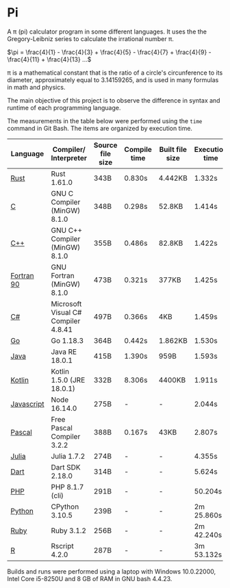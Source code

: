 # Pi

A &pi; (pi) calculator program in some different languages. It uses the the Gregory-Leibniz series to calculate the irrational number &pi;.

$\pi = \frac{4}{1} - \frac{4}{3} + \frac{4}{5} - \frac{4}{7} + \frac{4}{9} - \frac{4}{11} + \frac{4}{13} ...$

&pi; is a mathematical constant that is the ratio of a circle's circunference to its diameter, approximately equal to 3.14159265, and is used in many formulas in math and physics.

The main objective of this project is to observe the difference in syntax and runtime of each programming language.

The measurements in the table below were performed using the `time` command in Git Bash. The items are organized by execution time.

| Language | Compiler/ Interpreter | Source file size | Compile time| Built file size| Execution time |
| --- | --- | --- | --- | --- | --- |
| <a href="./src/pi.rs">Rust</a> | Rust 1.61.0 |343B| 0.830s |4.442KB| 1.332s |
| <a href="./src/pi.c">C</a> | GNU C Compiler (MinGW) 8.1.0 | 348B | 0.298s |52.8KB| 1.414s |
| <a href="./src/pi.cpp">C++</a> | GNU C++ Compiler (MinGW) 8.1.0 | 355B | 0.486s |82.8KB| 1.422s |
| <a href="./src/pi.f90">Fortran 90</a> | GNU Fortran (MinGW) 8.1.0 | 473B | 0.321s | 377KB| 1.425s |
| <a href="./src/pi.cs">C#</a> | Microsoft Visual C# Compiler 4.8.41 | 497B | 0.366s | 4KB| 1.459s |
| <a href="./src/pi.go">Go</a> | Go 1.18.3 | 364B | 0.442s | 1.862KB| 1.530s |
| <a href="./src/Pi.java">Java</a> | Java RE 18.0.1 | 415B | 1.390s |959B| 1.593s |
| <a href="./src/pi.kt">Kotlin</a> | Kotlin 1.5.0 (JRE 18.0.1) | 332B | 8.306s | 4400KB| 1.911s |
| <a href="./src/pi.js">Javascript</a> | Node 16.14.0 | 275B | - | - | 2.044s |
| <a href="./src/pi.pp">Pascal</a> | Free Pascal Compiler 3.2.2| 388B| 0.167s |43KB| 2.807s |
| <a href="./src/pi.jl">Julia</a> | Julia 1.7.2 | 274B | - | - | 4.355s |
| <a href="./src/pi.dart">Dart</a> | Dart SDK 2.18.0 | 314B | - | - | 5.624s |
| <a href="./src/pi.php">PHP</a> | PHP 8.1.7 (cli)| 291B | - | - | 50.204s |
| <a href="./src/pi.py">Python</a> | CPython 3.10.5 |239B | - | - | 2m 25.860s |
| <a href="./src/pi.rb">Ruby</a> | Ruby 3.1.2 |256B| - | - | 2m 42.240s |
| <a href="./src/pi.r">R</a> | Rscript 4.2.0 | 287B| - | - | 3m 53.132s |

Builds and runs were performed using a laptop with Windows 10.0.22000, Intel Core i5-8250U and 8 GB of RAM in GNU bash 4.4.23.

